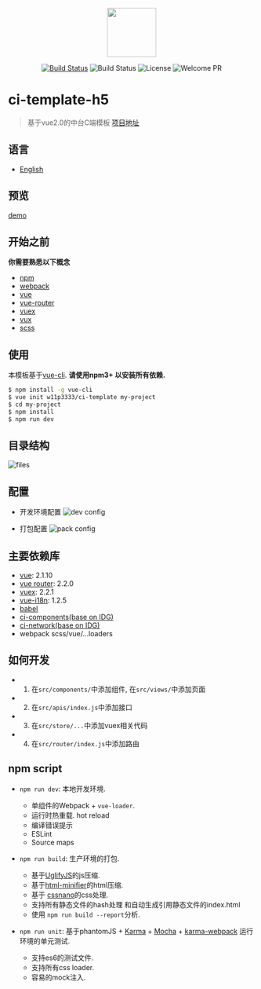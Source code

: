 <p align="center"><img width="100"src="https://camo.githubusercontent.com/728ce9f78c3139e76fa69925ad7cc502e32795d2/68747470733a2f2f7675656a732e6f72672f696d616765732f6c6f676f2e706e67"></a></p>

<p align="center">
  <a href="https://circleci.com/gh/w11p3333/ci-template-h5/tree/master"><img src="https://circleci.com/gh/w11p3333/ci-template-h5.svg?style=shield&circle-token=:circle-token" alt="Build Status" /></a>
<!--   <a href="https://coveralls.io/github/w11p3333/ci-template?branch=master"><img src="https://img.shields.io/coveralls/w11p3333/ci-template/master.svg?style=flat" alt="Coverage" /></a> -->
  <img src="https://img.shields.io/github/stars/w11p3333/ci-template-h5.svg?style=social&label=Star" alt="Build Status">
  <img src="https://img.shields.io/packagist/l/doctrine/orm.svg" alt="License" />
  <img src="https://img.shields.io/badge/PRs-welcome-brightgreen.svg" alt="Welcome PR" />
</p>

# ci-template-h5

> 基于vue2.0的中台C端模板 [项目地址](https://github.com/w11p3333/ci-template)

## 语言

- [English](./README.md)

## 预览

[demo](https://w11p3333.github.io/ci-template-h5/example/)

## 开始之前
**你需要熟悉以下概念**
- [npm](https://www.npmjs.com/)
- [webpack](http://webpackdoc.com/)
-  [vue](https://cn.vuejs.org/)
-  [vue-router](https://router.vuejs.org/zh-cn/)
-  [vuex](https://vuex.vuejs.org/zh-cn/)
-  [vux](http://element.eleme.io/#/zh-CN)
-  [scss](http://sass-lang.com/)

## 使用

本模板基于[vue-cli](https://github.com/vuejs/vue-cli). **请使用npm3+ 以安装所有依赖.**

``` bash
$ npm install -g vue-cli
$ vue init w11p3333/ci-template my-project
$ cd my-project
$ npm install
$ npm run dev
```

## 目录结构

![files](http://7xtc17.com1.z0.glb.clouddn.com/Snip20170324_10.png)

## 配置
- 开发环境配置
![dev config](http://7xtc17.com1.z0.glb.clouddn.com/Snip20170327_4.png)

- 打包配置
![pack config](http://7xtc17.com1.z0.glb.clouddn.com/Snip20170327_5.png)

## 主要依赖库
- [vue](https://github.com/vuejs/vue): 2.1.10
- [vue router](https://github.com/vuejs/vue-router): 2.2.0
- [vuex](https://github.com/vuejs/vuex): 2.2.1
- [vue-i18n](https://github.com/kazupon/vue-i18n):  1.2.5
- [babel](https://github.com/babel/babel)
- [ci-components(base on IDG)](https://www.npmjs.com/package/ci-components)
- [ci-network(base on IDG)](https://www.npmjs.com/package/ci-network)
- webpack scss/vue/...loaders

## 如何开发

- 1. 在`src/components/`中添加组件,  在`src/views/`中添加页面
- 2. 在`src/apis/index.js`中添加接口
- 3. 在`src/store/...`中添加vuex相关代码
- 4. 在`src/router/index.js`中添加路由

## npm script

- `npm run dev`: 本地开发环境.

  - 单组件的Webpack + `vue-loader`.
  - 运行时热重载. hot reload
  - 编译错误提示
  - ESLint
  - Source maps

- `npm run build`: 生产环境的打包.

  - 基于[UglifyJS](https://github.com/mishoo/UglifyJS2)的js压缩.
  - 基于[html-minifier](https://github.com/kangax/html-minifier)的html压缩.
  - 基于 [cssnano](https://github.com/ben-eb/cssnano)的css处理.
  - 支持所有静态文件的hash处理 和自动生成引用静态文件的index.html
  - 使用 `npm run build --report`分析.

- `npm run unit`: 基于phantomJS + [Karma](http://karma-runner.github.io/0.13/index.html) + [Mocha](http://mochajs.org/) + [karma-webpack](https://github.com/webpack/karma-webpack) 运行环境的单元测试.
  - 支持es6的测试文件.
  - 支持所有css loader.
  - 容易的mock注入.



